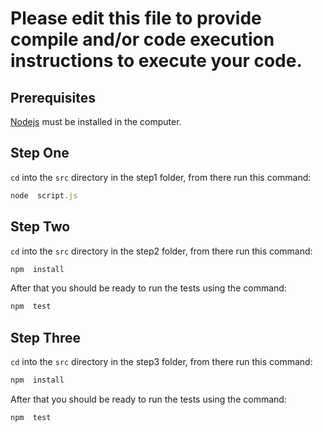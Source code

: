 # Please edit this file to provide compile and/or code execution instructions to execute your code.

## Prerequisites

[Nodejs](https://nodejs.org/en/) must be installed in the computer.

## Step One

`cd` into the `src` directory in the step1 folder, from there run this command:
```javascript
node  script.js
```
## Step Two

`cd` into the `src` directory in the step2 folder, from there run this command:
```javascript
npm  install
```
After that you should be ready to run the tests using the command:
```javascript
npm  test
```

## Step Three

`cd` into the `src` directory in the step3 folder, from there run this command:
```javascript
npm  install
```
After that you should be ready to run the tests using the command:
```javascript
npm  test
```